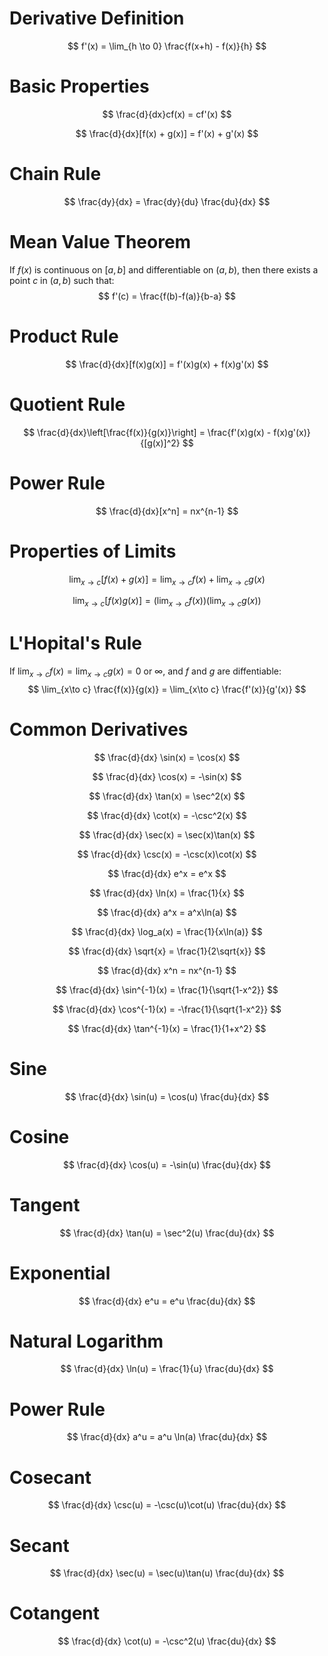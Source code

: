 # Derivative Definition
$$
f'(x) = \lim_{h \to 0} \frac{f(x+h) - f(x)}{h}
$$

# Basic Properties
$$
\frac{d}{dx}cf(x) = cf'(x)
$$

$$
\frac{d}{dx}[f(x) + g(x)] = f'(x) + g'(x)
$$

# Chain Rule
$$
\frac{dy}{dx} = \frac{dy}{du} \frac{du}{dx}
$$

# Mean Value Theorem 
If $f(x)$ is continuous on $[a,b]$ and differentiable on $(a,b)$, then there exists a point $c$ in $(a,b)$ such that:
$$
f'(c) = \frac{f(b)-f(a)}{b-a}
$$

# Product Rule
$$
\frac{d}{dx}[f(x)g(x)] = f'(x)g(x) + f(x)g'(x) 
$$

# Quotient Rule
$$
\frac{d}{dx}\left[\frac{f(x)}{g(x)}\right] = \frac{f'(x)g(x) - f(x)g'(x)}{[g(x)]^2}
$$

# Power Rule
$$
\frac{d}{dx}[x^n] = nx^{n-1}
$$

# Properties of Limits
$$
\lim_{x\to c} [f(x) + g(x)] = \lim_{x\to c} f(x) + \lim_{x\to c} g(x) 
$$

$$
\lim_{x\to c} [f(x)g(x)] = \left(\lim_{x\to c} f(x)\right)\left(\lim_{x\to c} g(x)\right)
$$

# L'Hopital's Rule
If $\lim_{x\to c} f(x) = \lim_{x\to c} g(x) = 0$ or $\infty$, and $f$ and $g$ are diffentiable:  
$$
\lim_{x\to c} \frac{f(x)}{g(x)} = \lim_{x\to c} \frac{f'(x)}{g'(x)}
$$

# Common Derivatives
$$
\frac{d}{dx} \sin(x) = \cos(x)
$$

$$  
\frac{d}{dx} \cos(x) = -\sin(x) 
$$

$$
\frac{d}{dx} \tan(x) = \sec^2(x)
$$ 

$$
\frac{d}{dx} \cot(x) = -\csc^2(x)
$$

$$
\frac{d}{dx} \sec(x) = \sec(x)\tan(x)  
$$

$$
\frac{d}{dx} \csc(x) = -\csc(x)\cot(x)
$$

$$
\frac{d}{dx} e^x = e^x
$$

$$
\frac{d}{dx} \ln(x) = \frac{1}{x}
$$

$$
\frac{d}{dx} a^x = a^x\ln(a)  
$$ 

$$
\frac{d}{dx} \log_a(x) = \frac{1}{x\ln(a)}
$$

$$
\frac{d}{dx} \sqrt{x} = \frac{1}{2\sqrt{x}}
$$

$$
\frac{d}{dx} x^n = nx^{n-1}
$$

$$
\frac{d}{dx} \sin^{-1}(x) = \frac{1}{\sqrt{1-x^2}} 
$$

$$
\frac{d}{dx} \cos^{-1}(x) = -\frac{1}{\sqrt{1-x^2}}
$$

$$ 
\frac{d}{dx} \tan^{-1}(x) = \frac{1}{1+x^2} 
$$


# Sine
$$  
\frac{d}{dx} \sin(u) = \cos(u) \frac{du}{dx}
$$

# Cosine
$$
\frac{d}{dx} \cos(u) = -\sin(u) \frac{du}{dx}  
$$
# Tangent
$$
\frac{d}{dx} \tan(u) = \sec^2(u) \frac{du}{dx} 
$$
# Exponential
$$
\frac{d}{dx} e^u = e^u \frac{du}{dx} 
$$

# Natural Logarithm  
$$
\frac{d}{dx} \ln(u) = \frac{1}{u} \frac{du}{dx}
$$

# Power Rule
$$
\frac{d}{dx} a^u = a^u \ln(a) \frac{du}{dx}
$$

# Cosecant
$$
\frac{d}{dx} \csc(u) = -\csc(u)\cot(u) \frac{du}{dx}
$$

# Secant
$$
\frac{d}{dx} \sec(u) = \sec(u)\tan(u) \frac{du}{dx}
$$

# Cotangent
$$  
\frac{d}{dx} \cot(u) = -\csc^2(u) \frac{du}{dx}
$$